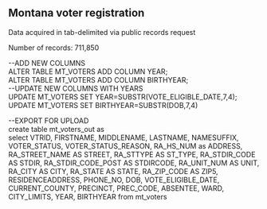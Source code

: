 ## Montana voter registration

Data acquired in tab-delimited via public records request

Number of records: 711,850

--ADD NEW COLUMNS  
ALTER TABLE MT_VOTERS ADD COLUMN YEAR;  
ALTER TABLE MT_VOTERS ADD COLUMN BIRTHYEAR;  
--UPDATE NEW COLUMNS WITH YEARS  
UPDATE MT_VOTERS SET YEAR=SUBSTR(VOTE_ELIGIBLE_DATE,7,4);  
UPDATE MT_VOTERS SET BIRTHYEAR=SUBSTR(DOB,7,4)  

--EXPORT FOR UPLOAD  
create table mt_voters_out as  
select VTRID, FIRSTNAME, MIDDLENAME, LASTNAME, NAMESUFFIX, VOTER_STATUS, VOTER_STATUS_REASON, RA_HS_NUM as ADDRESS, RA_STREET_NAME AS STREET, RA_STTYPE AS ST_TYPE, RA_STDIR_CODE AS STDIR, RA_STDIR_CODE_POST AS STDIRCODE, RA_UNIT_NUM AS UNIT, RA_CITY AS CITY, RA_STATE AS STATE, RA_ZIP_CODE AS ZIP5, RESIDENCEADDRESS, PHONE_NO, DOB, VOTE_ELIGIBLE_DATE, CURRENT_COUNTY, PRECINCT, PREC_CODE, ABSENTEE, WARD, CITY_LIMITS, YEAR, BIRTHYEAR
from mt_voters

